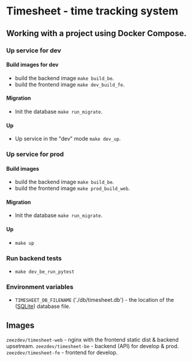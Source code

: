 # Timesheet - time tracking system

## Working with a project using Docker Compose.

### Up service for dev

#### Build images for dev
* build the backend image `make build_be`.
* build the frontend image `make dev_build_fe`.

#### Migration
* Init the database `make run_migrate`.

#### Up
* Up service in the "dev" mode `make dev_up`.

### Up service for prod

#### Build images
* build the backend image `make build_be`.
* build the frontend image `make prod_build_web`.

#### Migration
* Init the database `make run_migrate`.

#### Up

* `make up`

### Run backend tests

* `make dev_be_run_pytest`

### Environment variables

* `TIMESHEET_DB_FILENAME` ('./db/timesheet.db') - the location of the ([SQLite](https://www.sqlite.org/index.html)) database file.

## Images

`zeezdev/timesheet-web` - nginx with the frontend static dist & backend upsetream.
`zeezdev/timesheet-be` - backend (API) for develop & prod.
`zeezdev/timesheet-fe` - frontend for develop.
